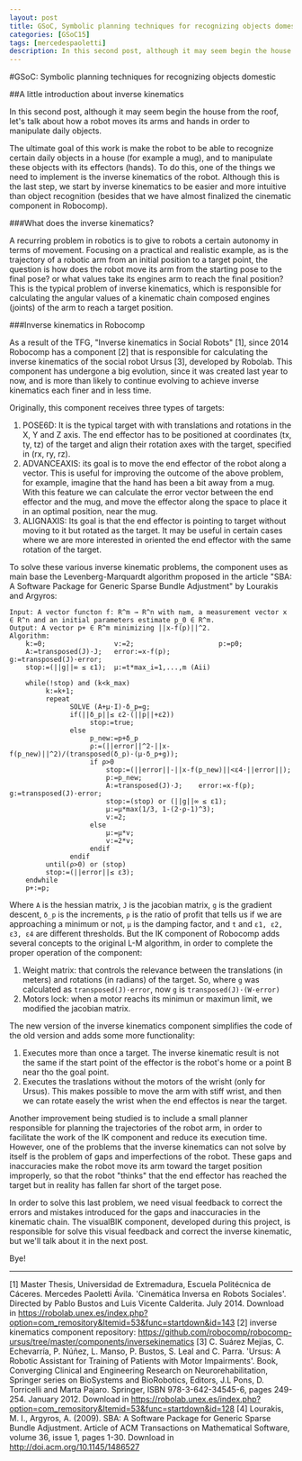 ```yaml
---
layout: post
title: GSoC, Symbolic planning techniques for recognizing objects domestic - Part 2 
categories: [GSoC15]
tags: [mercedespaoletti]
description: In this second post, although it may seem begin the house from the roof, let's talk about how a robot moves its arms and hands in order to manipulate daily objects. The ultimate goal of this work is make the robot to be able to recognize certain daily objects in a house (for example a mug), and to manipulate...
---
```

#GSoC: Symbolic planning techniques for recognizing objects domestic

##A little introduction about inverse kinematics

In this second post, although it may seem begin the house from the roof, let's talk about how a robot moves its arms and hands in order to manipulate daily objects.

The ultimate goal of this work is make the robot to be able to recognize certain daily objects in a house (for example a mug), and to manipulate these objects with its effectors (hands). To do this, one of the things we need to implement is the inverse kinematics of the robot. Although this is the last step, we start by inverse kinematics to be easier and more intuitive than object recognition (besides that we have almost finalized the cinematic component in Robocomp).

###What does the inverse kinematics?

A recurring problem in robotics is to give to robots a certain autonomy in terms of movement. Focusing on a practical and realistic example, as is the trajectory of a robotic arm from an initial position to a target point, the question is how does the robot move its arm from the starting pose to the final pose? or what values take its engines arm to reach the final position? This is the typical problem of inverse kinematics, which is responsible for calculating the angular values of a kinematic chain composed engines (joints) of the arm to reach a target position.

###Inverse kinematics in Robocomp

As a result of the TFG, "Inverse kinematics in Social Robots" [1], since 2014 Robocomp has a component [2] that is responsible for calculating the inverse kinematics of the social robot Ursus [3], developed by Robolab. This component has undergone a big evolution, since it was created last year to now, and is more than likely to continue evolving to achieve inverse kinematics each finer and in less time. 

Originally, this component receives three types of targets:

1. POSE6D: It is the typical target with with translations and rotations in the X, Y and Z axis. The end effector has to be positioned at coordinates (tx, ty, tz) of the target and align their rotation axes with the target, specified in (rx, ry, rz).
2. ADVANCEAXIS: its goal is to move the end effector of the robot along a vector. This is useful for improving the outcome of the above problem, for example, imagine that the hand has been a bit away from a mug. With this feature we can calculate the error vector between the end effector and the mug, and move the effector along the space to place it in an optimal position, near the mug.
3. ALIGNAXIS: Its goal is that the end effector is pointing to target without moving to it but rotated as the target. It may be useful in certain cases where we are more interested in oriented the end effector with the same rotation of the target.

To solve these various inverse kinematic problems, the component uses as main base the Levenberg-Marquardt algorithm proposed in the article "SBA: A Software Package for Generic Sparse Bundle Adjustment" by Lourakis and Argyros:

    Input: A vector functon f: R^m → R^n with n≥m, a measurement vector x ∈ R^n and an initial parameters estimate p_0 ∈ R^m.
    Output: A vector p+ ∈ R^m minimizing ||x-f(p)||^2.
    Algorithm:
        k:=0;                 v:=2;                     p:=p0;
        A:=transposed(J)·J;   error:=x-f(p);            g:=transposed(J)·error;
        stop:=(||g||∞ ≤ ε1);  μ:=t*max_i=1,...,m (Aii)
        
        while(!stop) and (k<k_max)
             k:=k+1;
             repeat
                   SOLVE (A+μ·I)·δ_p=g;
                   if(||δ_p||≤ ε2·(||p||+ε2))
                        stop:=true;
                   else
                        p_new:=p+δ_p
                        ρ:=(||error||^2-||x-f(p_new)||^2)/(transposed(δ_p)·(μ·δ_p+g));
                        if ρ>0
                            stop:=(||error||-||x-f(p_new)||<ε4·||error||);
                            p:=p_new;
                            A:=transposed(J)·J;    error:=x-f(p);    g:=transposed(J)·error;
                            stop:=(stop) or (||g||∞ ≤ ε1);
                            μ:=μ*max(1/3, 1-(2·ρ-1)^3);
                            v:=2;
                        else
                            μ:=μ*v;
                            v:=2*v;
                        endif
                   endif
             until(ρ>0) or (stop)
             stop:=(||error||≤ ε3);
        endwhile
        p+:=p;
        
Where `A` is the hessian matrix, `J` is the jacobian matrix, `g` is the gradient descent, `δ_p` is the increments, `ρ` is the ratio of profit that tells us if we are approaching a minimum or not, `μ` is the damping factor, and `t` and `ε1, ε2, ε3, ε4` are different thresholds. But the IK component of Robocomp adds several concepts to the original L-M algorithm, in order to complete the proper operation of the component: 

1. Weight matrix: that controls the relevance between the translations (in meters) and rotations (in radians) of the target. So, where `g` was calculated as `transposed(J)·error`, now `g` is `transposed(J)·(W·error)`
2. Motors lock: when a motor reachs its minimun or maximun limit, we modified the jacobian matrix.

The new version of the inverse kinematics component simplifies the code of the old version and adds some more functionality:

1. Executes more than once a target. The inverse kinematic result is not the same if the start point of the effector is the robot's home or a point B near tho the goal point.
2. Executes the traslations without the motors of the wrisht (only for Ursus). This makes possible to move the arm with stiff wrist, and then we can rotate easely the wrist when the end effectos is near the target.

Another improvement being studied is to include a small planner responsible for planning the trajectories of the robot arm, in order to facilitate the work of the IK component and reduce its execution time. However, one of the problems that the inverse kinematics can not solve by itself is the problem of gaps and imperfections of the robot. These gaps and inaccuracies make the robot move its arm toward the target position improperly, so that the robot "thinks" that the end effector has reached the target but in reality has fallen far short of the target pose.

In order to solve this last problem, we need visual feedback to correct the errors and mistakes introduced for the gaps and inaccuracies in the kinematic chain. The visualBIK component, developed during this project, is responsible for solve this visual feedback and correct the inverse kinematic, but we'll talk about it in the next post. 

Bye!

----------
[1] Master Thesis, Universidad de Extremadura, Escuela Politécnica de Cáceres. Mercedes Paoletti Ávila. 'Cinemática Inversa en Robots Sociales'. Directed by Pablo Bustos and Luis Vicente Calderita. July 2014. Download in https://robolab.unex.es/index.php?option=com_remository&Itemid=53&func=startdown&id=143
[2] inverse kinematics component repository: https://github.com/robocomp/robocomp-ursus/tree/master/components/inversekinematics
[3] C. Suárez Mejías, C. Echevarría, P. Núñez, L. Manso, P. Bustos, S. Leal and C. Parra. 'Ursus: A Robotic Assistant for Training of Patients with Motor Impairments'. Book, Converging Clinical and Engineering Research on Neurorehabilitation, Springer series on BioSystems and BioRobotics, Editors, J.L Pons, D. Torricelli and Marta Pajaro. Springer, ISBN 978-3-642-34545-6, pages 249-254. January 2012. Download in https://robolab.unex.es/index.php?option=com_remository&Itemid=53&func=startdown&id=128
[4] Lourakis, M. I., Argyros, A. (2009). SBA: A Software Package for Generic Sparse Bundle Adjustment. Article of ACM Transactions on Mathematical Software, volume 36, issue 1, pages 1-30. Download in http://doi.acm.org/10.1145/1486527







